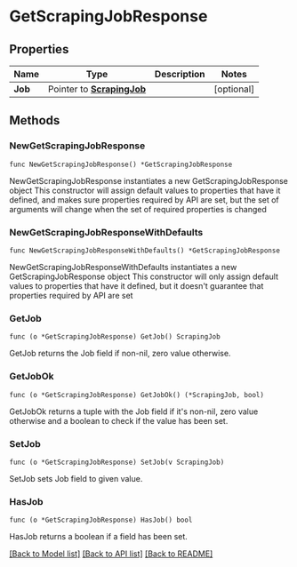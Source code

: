 # GetScrapingJobResponse

## Properties

Name | Type | Description | Notes
------------ | ------------- | ------------- | -------------
**Job** | Pointer to [**ScrapingJob**](ScrapingJob.md) |  | [optional] 

## Methods

### NewGetScrapingJobResponse

`func NewGetScrapingJobResponse() *GetScrapingJobResponse`

NewGetScrapingJobResponse instantiates a new GetScrapingJobResponse object
This constructor will assign default values to properties that have it defined,
and makes sure properties required by API are set, but the set of arguments
will change when the set of required properties is changed

### NewGetScrapingJobResponseWithDefaults

`func NewGetScrapingJobResponseWithDefaults() *GetScrapingJobResponse`

NewGetScrapingJobResponseWithDefaults instantiates a new GetScrapingJobResponse object
This constructor will only assign default values to properties that have it defined,
but it doesn't guarantee that properties required by API are set

### GetJob

`func (o *GetScrapingJobResponse) GetJob() ScrapingJob`

GetJob returns the Job field if non-nil, zero value otherwise.

### GetJobOk

`func (o *GetScrapingJobResponse) GetJobOk() (*ScrapingJob, bool)`

GetJobOk returns a tuple with the Job field if it's non-nil, zero value otherwise
and a boolean to check if the value has been set.

### SetJob

`func (o *GetScrapingJobResponse) SetJob(v ScrapingJob)`

SetJob sets Job field to given value.

### HasJob

`func (o *GetScrapingJobResponse) HasJob() bool`

HasJob returns a boolean if a field has been set.


[[Back to Model list]](../README.md#documentation-for-models) [[Back to API list]](../README.md#documentation-for-api-endpoints) [[Back to README]](../README.md)


